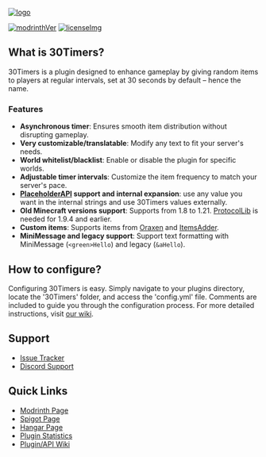 [logo]: https://i.imgur.com/oyNIKvv.png
[modrinthVer]: https://img.shields.io/modrinth/v/30Timers
[licenseImg]: https://img.shields.io/github/license/Zhamty/30Timers


[modrinth]: https://modrinth.com/plugin/30timers
[spigot]: https://www.spigotmc.org/resources/30timers.114329/
[hangar]: https://hangar.papermc.io/Zhamty/30Timers
[discord]: https://discord.gg/mDbdxsp9qU
[statistics]: https://bstats.org/plugin/bukkit/30Timers/21201
[license]: https://github.com/Zhamty/30Timers/blob/main/LICENSE
[PAPI]: https://www.spigotmc.org/resources/placeholderapi.6245/
[PLib]: https://www.spigotmc.org/resources/protocollib.1997/
[oraxen]: https://oraxen.com/
[itemsadder]: https://itemsadder.devs.beer/
[Issues]: https://github.com/Zhamty/30Timers/issues
[Wiki]: https://zhamty.gitbook.io/30timers/


[![logo]][modrinth]

[![modrinthVer]][modrinth] [![licenseImg]][license]

## What is 30Timers?
30Timers is a plugin designed to enhance gameplay by giving random items to players at regular intervals, set at 30 seconds by default – hence the name.

### Features
- **Asynchronous timer**: Ensures smooth item distribution without disrupting gameplay.
- **Very customizable/translatable**: Modify any text to fit your server's needs.
- **World whitelist/blacklist**: Enable or disable the plugin for specific worlds.
- **Adjustable timer intervals**: Customize the item frequency to match your server's pace.
- **[PlaceholderAPI][PAPI] support and internal expansion**: use any value you want in the internal strings and use 30Timers values externally.
- **Old Minecraft versions support**: Supports from 1.8 to 1.21. [ProtocolLib][PLib] is needed for 1.9.4 and earlier.
- **Custom items**: Supports items from [Oraxen][oraxen] and [ItemsAdder][itemsadder].
- **MiniMessage and legacy support**: Support text formatting with MiniMessage (`<green>Hello`) and legacy (`&aHello`).


## How to configure?
Configuring 30Timers is easy. Simply navigate to your plugins directory, locate the '30Timers' folder, and access the 'config.yml' file. Comments are included to guide you through the configuration process. For more detailed instructions, visit [our wiki][Wiki].

## Support
 - [Issue Tracker][Issues]
 - [Discord Support][discord]

## Quick Links
 - [Modrinth Page][modrinth]
 - [Spigot Page][spigot]
 - [Hangar Page][hangar]
 - [Plugin Statistics][statistics]
 - [Plugin/API Wiki][Wiki]

